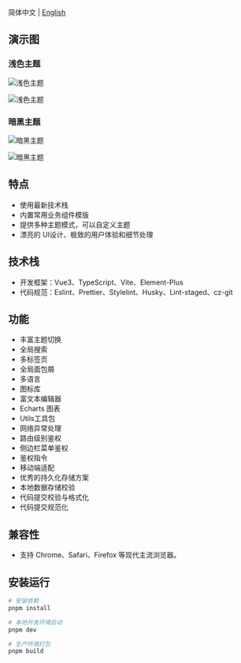 简体中文 | [English](./README.en.md)

## 演示图

### 浅色主题

![浅色主题](https://www.qiniu.lingchen.kim/Snipaste_2024-08-23_11-27-18.png)

![浅色主题](https://www.qiniu.lingchen.kim/PixPin_2024-10-14_11-46-23.png)

### 暗黑主题

![暗黑主题](https://www.qiniu.lingchen.kim/Snipaste_2024-09-02_11-35-52%202.png)

![暗黑主题](https://www.qiniu.lingchen.kim/PixPin_2024-10-14_11-47-06.png)

## 特点

- 使用最新技术栈
- 内置常用业务组件模版
- 提供多种主题模式，可以自定义主题
- 漂亮的 UI设计、极致的用户体验和细节处理

## 技术栈

- 开发框架：Vue3、TypeScript、Vite、Element-Plus
- 代码规范：Eslint、Prettier、Stylelint、Husky、Lint-staged、cz-git

## 功能

- 丰富主题切换
- 全局搜索
- 多标签页
- 全局面包屑
- 多语言
- 图标库
- 富文本编辑器
- Echarts 图表
- Utils工具包
- 网络异常处理
- 路由级别鉴权
- 侧边栏菜单鉴权
- 鉴权指令
- 移动端适配
- 优秀的持久化存储方案
- 本地数据存储校验
- 代码提交校验与格式化
- 代码提交规范化

## 兼容性

- 支持 Chrome、Safari、Firefox 等现代主流浏览器。

## 安装运行

```bash
# 安装依赖
pnpm install

# 本地开发环境启动
pnpm dev

# 生产环境打包
pnpm build
```
